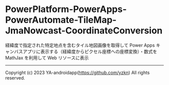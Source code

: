 # PowerPlatform-PowerApps-PowerAutomate-TileMap-JmaNowcast-CoordinateConversion

経緯度で指定された特定地点を含むタイル地図画像を取得して Power Apps キャンバスアプリに表示する（経緯度からピクセル座標への座標変換）・数式を MathJax を利用して Web リソースに表示

---

Copyright (c) 2023 YA-androidapp(https://github.com/yzkn) All rights reserved.
